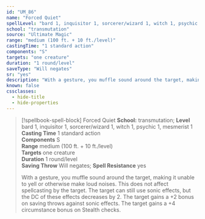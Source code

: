```yaml
---
id: "UM_86"
name: "Forced Quiet"
spellLevel: "bard 1, inquisitor 1, sorcerer/wizard 1, witch 1, psychic 1, mesmerist 1"
school: "transmutation"
source: "Ultimate Magic"
range: "medium (100 ft. + 10 ft./level)"
castingTime: "1 standard action"
components: "S"
targets: "one creature"
duration: "1 round/level"
saveType: "Will negates"
sr: "yes"
description: "With a gesture, you muffle sound around the target, making it unable to yell or otherwise make loud noises. This does not affect spellcasting by the target. The target can still use sonic effects, but the DC of these effects decreases by 2. The target gains a +2 bonus on saving throws against sonic effects. The target gains a +4 circumstance bonus on Stealth checks."
known: false
cssclasses:
  - hide-title
  - hide-properties
---
```


> [!spellbook-spell-block] Forced Quiet
> **School:** transmutation; **Level** bard 1, inquisitor 1, sorcerer/wizard 1, witch 1, psychic 1, mesmerist 1
> **Casting Time** 1 standard action  
> **Components** S  
> **Range** medium (100 ft. + 10 ft./level)  
> **Targets** one creature  
> **Duration** 1 round/level  
> **Saving Throw** Will negates; **Spell Resistance** yes
> 
> With a gesture, you muffle sound around the target, making it unable to yell or otherwise make loud noises. This does not affect spellcasting by the target. The target can still use sonic effects, but the DC of these effects decreases by 2. The target gains a +2 bonus on saving throws against sonic effects. The target gains a +4 circumstance bonus on Stealth checks.